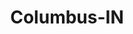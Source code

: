 ---
title: Columbus-IN
slug: columbus-in
f_state:
- cms/state/indiana.md
f_locations:
- cms/payday-loan/advance-america-3095.md
- cms/payday-loan/advance-cash-security-inc-3234.md
- cms/payday-loan/advance-cash-security-incorp-3237.md
- cms/payday-loan/allied-cash-advance-3890.md
- cms/payday-loan/cash-tyme-8861.md
- cms/payday-loan/cash-tyme-8928.md
- cms/payday-loan/check-go-9774.md
- cms/payday-loan/check-cashing-10737.md
- cms/payday-loan/check-into-cash-11838.md
- cms/payday-loan/check-into-cash-indiana-llc-13172.md
- cms/payday-loan/pls-loan-store-24434.md
updated-on: '2024-05-30T13:41:28.615Z'
created-on: '2024-05-30T13:41:28.615Z'
published-on: '2024-05-30T13:54:32.469Z'
f_city: Columbus
layout: '[city].html'
tags: city
---